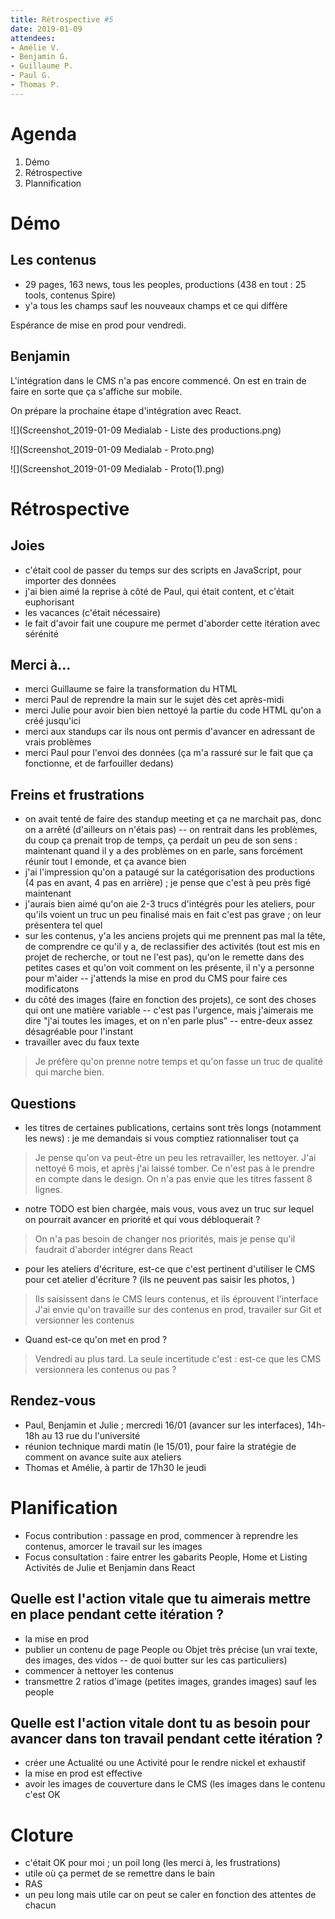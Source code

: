 ```yaml
---
title: Rétrospective #5
date: 2019-01-09
attendees:
- Amélie V.
- Benjamin G.
- Guillaume P.
- Paul G.
- Thomas P.
---
```


# Agenda

1. Démo
2. Rétrospective
3. Plannification

# Démo

## Les contenus

- 29 pages, 163 news, tous les peoples, productions (438 en tout : 25 tools, contenus Spire)
- y'a tous les champs sauf les nouveaux champs et ce qui diffère

Espérance de mise en prod pour vendredi.

## Benjamin

L'intégration dans le CMS n'a pas encore commencé.
On est en train de faire en sorte que ça s'affiche sur mobile.

On prépare la prochaine étape d'intégration avec React.

![](Screenshot_2019-01-09 Medialab - Liste des productions.png)

![](Screenshot_2019-01-09 Medialab - Proto.png)

![](Screenshot_2019-01-09 Medialab - Proto(1).png)

# Rétrospective

## Joies

- c'était cool de passer du temps sur des scripts en JavaScript, pour importer des données
- j'ai bien aimé la reprise à côté de Paul, qui était content, et c'était euphorisant
- les vacances (c'était nécessaire)
- le fait d'avoir fait une coupure me permet d'aborder cette itération avec sérénité

## Merci à...

- merci Guillaume se faire la transformation du HTML
- merci Paul de reprendre la main sur le sujet dès cet après-midi
- merci Julie pour avoir bien bien nettoyé la partie du code HTML qu'on a créé jusqu'ici
- merci aux standups car ils nous ont permis d'avancer en adressant de vrais problèmes
- merci Paul pour l'envoi des données (ça m'a rassuré sur  le fait que ça fonctionne, et de farfouiller dedans)

## Freins et frustrations

- on avait tenté de faire des standup meeting et ça ne marchait pas, donc on a arrêté (d'ailleurs on n'étais pas) -- on rentrait dans les problèmes, du coup ça prenait trop de temps, ça perdait un peu de son sens : maintenant quand il y a des problèmes on en parle, sans forcément réunir tout l emonde, et ça avance bien
- j'ai l'impression qu'on a pataugé sur la catégorisation des productions (4 pas en avant, 4 pas en arrière) ; je pense que c'est à peu près figé maintenant
- j'aurais bien aimé qu'on aie 2-3 trucs d'intégrés pour les ateliers, pour qu'ils voient un truc un peu finalisé mais en fait c'est pas grave ; on leur présentera tel quel
- sur les contenus, y'a les anciens projets qui me prennent pas mal la tête, de comprendre ce qu'il y a, de reclassifier des activités (tout est mis en projet de recherche, or tout ne l'est pas), qu'on le remette dans des petites cases et qu'on voit comment on les présente, il n'y a personne pour m'aider -- j'attends la mise en prod du CMS pour faire ces modificatons
- du côté des images (faire en fonction des projets), ce sont des choses qui ont une matière variable -- c'est pas l'urgence, mais j'aimerais me dire "j'ai toutes les images, et on n'en parle plus" -- entre-deux assez désagréable pour l'instant
- travailler avec du faux texte

> Je préfère qu'on prenne notre temps et qu'on fasse un truc de qualité qui marche bien.

## Questions

- les titres de certaines publications, certains sont très longs (notamment les news) : je me demandais si vous comptiez rationnaliser tout ça
> Je pense qu'on va peut-être un peu les retravailler, les nettoyer. J'ai nettoyé 6 mois, et après j'ai laissé tomber.
> Ce n'est pas à le prendre en compte dans le design. On n'a pas envie que les titres fassent 8 lignes.
- notre TODO est bien chargée, mais vous, vous avez un truc sur lequel on pourrait avancer en priorité et qui vous débloquerait ?
> On n'a pas besoin de changer nos priorités, mais je pense qu'il faudrait d'aborder intégrer dans React
- pour les ateliers d'écriture, est-ce que c'est pertinent d'utiliser le CMS pour cet atelier d'écriture ? (ils ne peuvent pas saisir les photos, )
> Ils saisissent dans le CMS leurs contenus, et ils éprouvent l'interface
> J'ai envie qu'on travaille sur des contenus en prod, travailer sur Git et versionner les contenus
- Quand est-ce qu'on met en prod ?
> Vendredi au plus tard.
> La seule incertitude c'est : est-ce que les CMS versionnera les contenus ou pas ?

## Rendez-vous

- Paul, Benjamin et Julie ; mercredi 16/01 (avancer sur les interfaces), 14h-18h au 13 rue du l'université
- réunion technique mardi matin (le 15/01), pour faire la stratégie de comment on avance suite aux ateliers
- Thomas et Amélie, à partir de 17h30 le jeudi

# Planification

- Focus contribution : passage en prod, commencer à reprendre les contenus, amorcer le travail sur les images
- Focus consultation : faire entrer les gabarits People, Home et Listing Activités de Julie et Benjamin dans React


## Quelle est l'action vitale que tu aimerais mettre en place pendant cette itération ?

- la mise en prod
- publier un contenu de page People ou Objet très précise (un vrai texte, des images, des vidos -- de quoi butter sur les cas particuliers)
- commencer à nettoyer les contenus
- transmettre 2 ratios d'image (petites images, grandes images) sauf les people

## Quelle est l'action vitale dont tu as besoin pour avancer dans ton travail pendant cette itération ?

- créer une Actualité ou une Activité pour le rendre nickel et exhaustif
- la mise en prod est effective
- avoir les images de couverture dans le CMS (les images dans le contenu c'est OK

# Cloture

- c'était OK pour moi ; un poil long (les merci à, les frustrations)
- utile où ça permet de se remettre dans le bain
- RAS
- un peu long mais utile car on peut se caler en fonction des attentes de chacun
